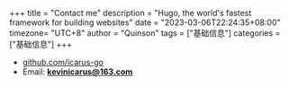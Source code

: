+++
title = "Contact me"
description = "Hugo, the world's fastest framework for building websites"
date = "2023-03-06T22:24:35+08:00"
timezone= "UTC+8"
author = "Quinson"
tags = ["基础信息"]
categories = ["基础信息"]
+++

- [github.com/icarus-go](https://github.com/icarus-go)
- Email: **kevinicarus@163.com**